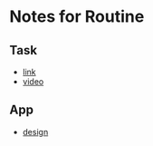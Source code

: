 # Notes for Routine

## Task 
- [link](https://github.com/rolling-scopes-school/tasks/blob/master/tasks/rsclone/rsclone.md)
- [video](https://www.youtube.com/watch?v=-EJnrfwdnD8)

## App

- [design](https://disk.yandex.ru/i/FONT_9BCs4f8jQ)
